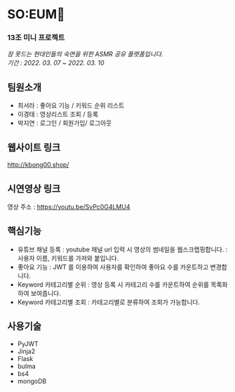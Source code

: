 # SO:EUM🌸  
### 13조 미니 프로젝트  
*잠 못드는 현대인들의 숙면을 위한 ASMR 공유 플랫폼입니다.*  
*기간 : 2022. 03. 07 ~ 2022. 03. 10*


## 팀원소개 
* 최서라 : 좋아요 기능 / 키워드 순위 리스트
* 이경태 : 영상리스트 조회 / 등록 
* 박지연 : 로그인  / 회원가입/ 로그아웃


## 웹사이트 링크
http://kbong00.shop/ 


## 시연영상 링크

영상 주소 : https://youtu.be/SvPc0G4LMU4


## 핵심기능
* 유튜브 채널 등록
: youtube 채널 url 입력 시 영상의 썸네일을 웹스크랩핑합니다. 
: 사용자 이름, 키워드를 가져와 붙입니다.
* 좋아요 기능
: JWT 를 이용하여 사용자를 확인하여 좋아요 수를 카운트하고 변경합니다.
* Keyword 카테고리별 순위
: 영상 등록 시 카테고리 수를 카운트하여 순위를 목록화하여 보여줍니다. 
* Keyword 카테고리별 조회
: 카테고리별로 분류하여 조회가 가능합니다. 


## 사용기술
* PyJWT
* Jinja2
* Flask
* bulma
* bs4
* mongoDB
